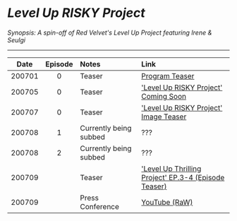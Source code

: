 # _Level Up RISKY Project_

_Synopsis: A spin-off of Red Velvet's Level Up Project featuring Irene & Seulgi_

___
|  Date  | Episode | Notes                  | Link                                                                                 |
|:------:|:-------:|:-----------------------|:-------------------------------------------------------------------------------------|
| 200701 |    0    | Teaser                 | [Program Teaser](https://youtu.be/Soxv8mHcWYM)                                       |
| 200705 |    0    | Teaser                 | ['Level Up RISKY Project' Coming Soon](https://youtu.be/m_i1eU_f8RI)                 |
| 200707 |    0    | Teaser                 | ['Level Up RISKY Project' Image Teaser](https://youtu.be/eXkx77_G9gk)                |
| 200708 |    1    | Currently being subbed | ???                                                                                  |
| 200708 |    2    | Currently being subbed | ???                                                                                  |
| 200709 |         | Teaser                 | ['Level Up Thrilling Project' EP.3-4 (Episode Teaser)](https://youtu.be/vlfebeXfrTo) |
| 200709 |         | Press Conference       | [YouTube \(RaW\)](https://youtu.be/fqFhEZiXHAM)                                      |